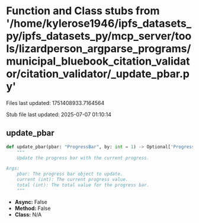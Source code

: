 # Function and Class stubs from '/home/kylerose1946/ipfs_datasets_py/ipfs_datasets_py/mcp_server/tools/lizardperson_argparse_programs/municipal_bluebook_citation_validator/citation_validator/_update_pbar.py'

Files last updated: 1751408933.7164564

Stub file last updated: 2025-07-07 01:10:14

## update_pbar

```python
def update_pbar(pbar: "ProgressBar", by: int = 1) -> Optional['ProgressBar']:
    """
    Update the progress bar with the current progress.

Args:
    pbar: The progress bar object to update.
    current (int): The current progress value.
    total (int): The total value for the progress bar.
    """
```
* **Async:** False
* **Method:** False
* **Class:** N/A
